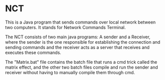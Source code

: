 # NCT
This is a Java program that sends commands over local network between two computers.
It stands for Network Commands Terminal.

The NCT consists of two main java programs: A sender and a Receiver, where the sender is the one responsible for establishing the connection and sending commands and the receiver acts as a server that receives and executes these commands. 

The "Matrix.bat" file contains the batch file that runs a cmd trick called the matrix effect, and the other two batch files compile and run the sender and receiver without having to manually compile them through cmd.
